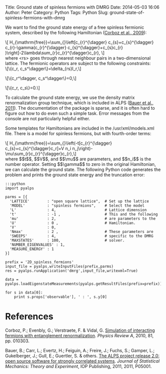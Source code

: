 Title: Ground state of spinless fermions with DMRG
Date: 2014-05-03 16:06
Author: Peter
Category: Python
Tags: Python
Slug: ground-state-of-spinless-fermions-with-dmrg

We want to find the ground state energy of a free spinless fermionic
system, described by the following Hamiltonian ([Corboz et al.,
2009](#corboz2009simulation)):

\\[ H\_{\\mathrm{free}}=\\sum\_{}\\left[c\_{r}\^{\\dagger}
c\_{s}+c\_{s}\^{\\dagger} c\_{r}-\\gamma(c\_{r}\^{\\dagger}
c\_{s}\^{\\dagger}+c\_{s}c\_{r}
)\\right]-2\\lambda\\sum\_{r}c\_{r}\^{\\dagger}c\_{r}, \\]  
where \<rs\> goes through nearest neighbour pairs in a two-dimensional
lattice. The fermionic operators are subject to the following
constraints:  
\\[\\{c\_r, c\_s\^\\dagger\\}=\\delta\_{rs}I\_r,\\]

\\[\\{c\_r\^\\dagger, c\_s\^\\dagger\\}=0,\\]

\\[\\{c\_r, c\_s\\}=0.\\]

To calculate the ground state energy, we use the density matrix
renormalization group technique, which is included in ALPS ([Bauer et
al., 2011](#bauer2011alps)). The documentation of the package is sparse,
and it is often hard to figure out how to do even such a simple task.
Error messages from the console are not particularly helpful either.

Some templates for Hamiltonians are included in the /usr/xml/models.xml
file. There is a model for spinless fermions, but with fourth-order
terms:

\\[ H\_{\\mathrm{free}}=\\sum\_{}\\left(-t[c\_{r}\^{\\dagger}
c\_{s}+c\_{s}\^{\\dagger}c\_r]+V n\_i
n\_j\\right)-\\mu\\sum\_{r}c\_{r}\^{\\dagger}c\_{r},\\]  
where \$\$t\$\$, \$\$V\$\$, and \$\$\\mu\$\$ are parameters, and
\$\$n\_i\$\$ is the number operator. Setting \$\$\\gamma\$\$ to zero in
the original Hamiltonian, we can calculate the ground state. The
following Python code generates the problem and prints the ground state
energy and the truncation error:

    :::python
    import pyalps
     
    parms = [{
      'LATTICE'        : "open square lattice",  # Set up the lattice
      'MODEL'          : "spinless fermions",    # Select the model
      'L'              : 4,                      # Lattice dimension
      't'              : -1 ,                    # This and the following
      'mu'             : 2,                      # are parameters to the
      'U'              : 0 ,                     # Hamiltonian.
      'V'              : 0,
      'Nmax'           : 2 ,                     # These parameters are
      'SWEEPS'         : 4,                      # specific to the DMRG
      'MAXSTATES'      : 100,                    # solver.
      'NUMBER_EIGENVALUES' : 1,         
      'MEASURE_ENERGY' : 1
    }]

    prefix = '2D_spinless_fermions'
    input_file = pyalps.writeInputFiles(prefix,parms)
    res = pyalps.runApplication('dmrg',input_file,writexml=True)
     
    data = pyalps.loadEigenstateMeasurements(pyalps.getResultFiles(prefix=prefix))
     
    for s in data[0]:
        print s.props['observable'], ' : ', s.y[0]


References
==========

<a name="corboz2009simulation"></a>Corboz, P.; Evenbly, G.; Verstraete,
F. & Vidal, G. [Simulation of interacting fermions with entanglement renormalization](http://arxiv.org/abs/0904.4151). *Physics Review A*,
2010, 81, pp. 010303.

<a name="bauer2011alps"></a>Bauer, B.; Carr, L.; Evertz, H.; Feiguin,
A.; Freire, J.; Fuchs, S.; Gamper, L.; Gukelberger, J.; Gull, E.;
Guertler, S. & others. [The ALPS project release 2.0: open source software for strongly correlated systems](http://arxiv.org/abs/1101.2646). *Journal of Statistical
Mechanics: Theory and Experiment*, IOP Publishing, 2011, 2011, P05001.

